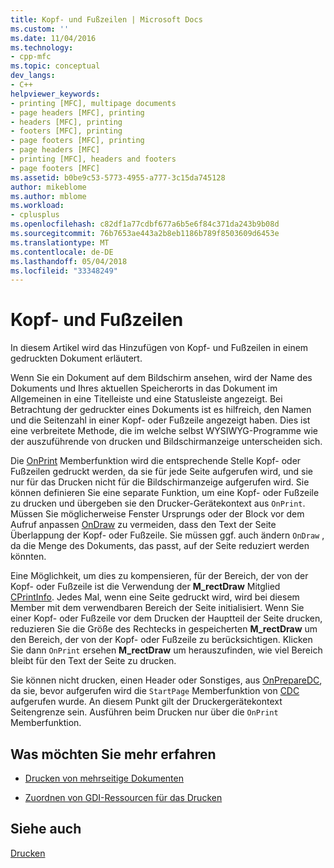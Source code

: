 ```yaml
---
title: Kopf- und Fußzeilen | Microsoft Docs
ms.custom: ''
ms.date: 11/04/2016
ms.technology:
- cpp-mfc
ms.topic: conceptual
dev_langs:
- C++
helpviewer_keywords:
- printing [MFC], multipage documents
- page headers [MFC], printing
- headers [MFC], printing
- footers [MFC], printing
- page footers [MFC], printing
- page headers [MFC]
- printing [MFC], headers and footers
- page footers [MFC]
ms.assetid: b0be9c53-5773-4955-a777-3c15da745128
author: mikeblome
ms.author: mblome
ms.workload:
- cplusplus
ms.openlocfilehash: c82df1a77cdbf677a6b5e6f84c371da243b9b08d
ms.sourcegitcommit: 76b7653ae443a2b8eb1186b789f8503609d6453e
ms.translationtype: MT
ms.contentlocale: de-DE
ms.lasthandoff: 05/04/2018
ms.locfileid: "33348249"
---
```

# <a name="headers-and-footers"></a>Kopf- und Fußzeilen
In diesem Artikel wird das Hinzufügen von Kopf- und Fußzeilen in einem gedruckten Dokument erläutert.  
  
 Wenn Sie ein Dokument auf dem Bildschirm ansehen, wird der Name des Dokuments und Ihres aktuellen Speicherorts in das Dokument im Allgemeinen in eine Titelleiste und eine Statusleiste angezeigt. Bei Betrachtung der gedruckter eines Dokuments ist es hilfreich, den Namen und die Seitenzahl in einer Kopf- oder Fußzeile angezeigt haben. Dies ist eine verbreitete Methode, die im welche selbst WYSIWYG-Programme wie der auszuführende von drucken und Bildschirmanzeige unterscheiden sich.  
  
 Die [OnPrint](../mfc/reference/cview-class.md#onprint) Memberfunktion wird die entsprechende Stelle Kopf- oder Fußzeilen gedruckt werden, da sie für jede Seite aufgerufen wird, und sie nur für das Drucken nicht für die Bildschirmanzeige aufgerufen wird. Sie können definieren Sie eine separate Funktion, um eine Kopf- oder Fußzeile zu drucken und übergeben sie den Drucker-Gerätekontext aus `OnPrint`. Müssen Sie möglicherweise Fenster Ursprungs oder der Block vor dem Aufruf anpassen [OnDraw](../mfc/reference/cview-class.md#ondraw) zu vermeiden, dass den Text der Seite Überlappung der Kopf- oder Fußzeile. Sie müssen ggf. auch ändern `OnDraw` , da die Menge des Dokuments, das passt, auf der Seite reduziert werden könnten.  
  
 Eine Möglichkeit, um dies zu kompensieren, für der Bereich, der von der Kopf- oder Fußzeile ist die Verwendung der **M_rectDraw** Mitglied [CPrintInfo](../mfc/reference/cprintinfo-structure.md). Jedes Mal, wenn eine Seite gedruckt wird, wird bei diesem Member mit dem verwendbaren Bereich der Seite initialisiert. Wenn Sie einer Kopf- oder Fußzeile vor dem Drucken der Hauptteil der Seite drucken, reduzieren Sie die Größe des Rechtecks in gespeicherten **M_rectDraw** um den Bereich, der von der Kopf- oder Fußzeile zu berücksichtigen. Klicken Sie dann `OnPrint` ersehen **M_rectDraw** um herauszufinden, wie viel Bereich bleibt für den Text der Seite zu drucken.  
  
 Sie können nicht drucken, einen Header oder Sonstiges, aus [OnPrepareDC](../mfc/reference/cview-class.md#onpreparedc), da sie, bevor aufgerufen wird die `StartPage` Memberfunktion von [CDC](../mfc/reference/cdc-class.md) aufgerufen wurde. An diesem Punkt gilt der Druckergerätekontext Seitengrenze sein. Ausführen beim Drucken nur über die `OnPrint` Memberfunktion.  
  
## <a name="what-do-you-want-to-know-more-about"></a>Was möchten Sie mehr erfahren  
  
-   [Drucken von mehrseitige Dokumenten](../mfc/multipage-documents.md)  
  
-   [Zuordnen von GDI-Ressourcen für das Drucken](../mfc/allocating-gdi-resources.md)  
  
## <a name="see-also"></a>Siehe auch  
 [Drucken](../mfc/printing.md)

